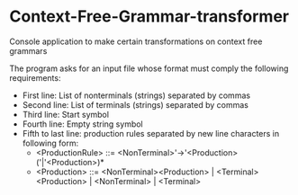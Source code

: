 # Context-Free-Grammar-transformer
Console application to make certain transformations on context free grammars

The program asks for an input file whose format must comply the following requirements:
  * First line: List of nonterminals (strings) separated by commas
  * Second line: List of terminals (strings) separated by commas
  * Third line: Start symbol
  * Fourth line: Empty string symbol
  * Fifth to last line: production rules separated by new line characters in following form:
    * \<ProductionRule\> ::= \<NonTerminal\>'->'\<Production\>('|'\<Production\>)*
    * \<Production\> ::= \<NonTerminal\>\<Production\> | \<Terminal\>\<Production\> | \<NonTerminal\> | \<Terminal\>
